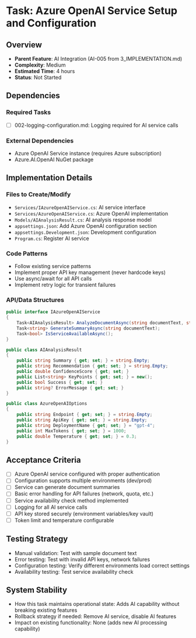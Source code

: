 # Task: Azure OpenAI Service Setup and Configuration

## Overview
- **Parent Feature**: AI Integration (AI-005 from 3_IMPLEMENTATION.md)
- **Complexity**: Medium
- **Estimated Time**: 4 hours
- **Status**: Not Started

## Dependencies
### Required Tasks
- [ ] 002-logging-configuration.md: Logging required for AI service calls

### External Dependencies
- Azure OpenAI Service instance (requires Azure subscription)
- Azure.AI.OpenAI NuGet package

## Implementation Details
### Files to Create/Modify
- `Services/IAzureOpenAIService.cs`: AI service interface
- `Services/AzureOpenAIService.cs`: Azure OpenAI implementation
- `Models/AIAnalysisResult.cs`: AI analysis response model
- `appsettings.json`: Add Azure OpenAI configuration section
- `appsettings.Development.json`: Development configuration
- `Program.cs`: Register AI service

### Code Patterns
- Follow existing service patterns
- Implement proper API key management (never hardcode keys)
- Use async/await for all API calls
- Implement retry logic for transient failures

### API/Data Structures
```csharp
public interface IAzureOpenAIService
{
    Task<AIAnalysisResult> AnalyzeDocumentAsync(string documentText, string analysisType);
    Task<string> GenerateSummaryAsync(string documentText);
    Task<bool> IsServiceAvailableAsync();
}

public class AIAnalysisResult
{
    public string Summary { get; set; } = string.Empty;
    public string Recommendation { get; set; } = string.Empty;
    public double ConfidenceScore { get; set; }
    public List<string> KeyPoints { get; set; } = new();
    public bool Success { get; set; }
    public string? ErrorMessage { get; set; }
}

public class AzureOpenAIOptions
{
    public string Endpoint { get; set; } = string.Empty;
    public string ApiKey { get; set; } = string.Empty;
    public string DeploymentName { get; set; } = "gpt-4";
    public int MaxTokens { get; set; } = 1000;
    public double Temperature { get; set; } = 0.3;
}
```

## Acceptance Criteria
- [ ] Azure OpenAI service configured with proper authentication
- [ ] Configuration supports multiple environments (dev/prod)
- [ ] Service can generate document summaries
- [ ] Basic error handling for API failures (network, quota, etc.)
- [ ] Service availability check method implemented
- [ ] Logging for all AI service calls
- [ ] API key stored securely (environment variables/key vault)
- [ ] Token limit and temperature configurable

## Testing Strategy
- Manual validation: Test with sample document text
- Error testing: Test with invalid API keys, network failures
- Configuration testing: Verify different environments load correct settings
- Availability testing: Test service availability check

## System Stability
- How this task maintains operational state: Adds AI capability without breaking existing features
- Rollback strategy if needed: Remove AI service, disable AI features
- Impact on existing functionality: None (adds new AI processing capability)